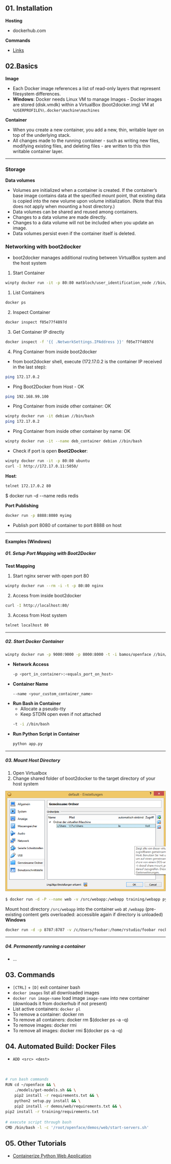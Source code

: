 


## 01. Installation


**Hosting**
- dockerhub.com

**Commands**
- [Links](https://docs.docker.com/engine/reference/commandline/)


## 02.Basics

**Image**
- Each Docker image references a list of read-only layers that represent filesystem differences.
- **Windows**: Docker needs Linux VM to manage Images - Docker images are stored (disk.vmdk) within a VirtualBox (boot2docker.img) VM at `%USERPROFILE%\.docker\machine\machines`


**Container**
- When you create a new container, you add a new, thin, writable layer on top of the underlying stack.
- All changes made to the running container - such as writing new files, modifying existing files, and deleting files - are written to this thin writable container layer. 

-----------

### Storage

**Data volumes**
- Volumes are initialized when a container is created. If the container’s base image contains data at the specified mount point, that existing data is copied into the new volume upon volume initialization. (Note that this does not apply when mounting a host directory.)
- Data volumes can be shared and reused among containers.
- Changes to a data volume are made directly.
- Changes to a data volume will not be included when you update an image.
- Data volumes persist even if the container itself is deleted.



### Networking with boot2docker
- boot2docker manages additional routing between VirtualBox system and the host system

1. Start Container
```bash
winpty docker run -it -p 80:80 matbloch/user_identification_node //bin/bash
```
1. List Containers
```bash
docker ps
```
2. Inspect Container
```bash
docker inspect f05e77f4897d
```

3. Get Container IP directly
```bash
docker inspect -f '{{ .NetworkSettings.IPAddress }}' f05e77f4897d
```
4. Ping Container from inside boot2docker
- from boot2docker shell, execute (172.17.0.2 is the container IP received in the last step):
```bash
ping 172.17.0.2
```


- Ping Boot2Docker from Host - OK
```bash
ping 192.168.99.100
```

- Ping Container from inside other container: OK
```bash
winpty docker run -it debian //bin/bash
ping 172.17.0.2
```
- Ping Container from inside other container by name: OK
```bash
winpty docker run -it --name deb_container debian //bin/bash
```

- Check if port is open
**Boot2Docker**:
```bash
winpty docker run -it -p 80:80 ubuntu
curl -I http://172.17.0.11:5050/
```
**Host**:
```bash
telnet 172.17.0.2 80
```


$ docker run -d --name redis redis



**Port Publishing**

```bash
docker run -p 8888:8080 myimg
```
- Publish port 8080 of container to port 8888 on host

-------------

#### Examples (Windows)

##### 01. Setup Port Mapping with Boot2Docker


**Test Mapping**
1. Start nginx server with open port 80
```bash
winpty docker run --rm -i -t -p 80:80 nginx
```
2. Access from inside boot2docker
```bash
curl -I http://localhost:80/
```
3. Access from Host system
```bash
telnet localhost 80
```

----------

##### 02. Start Docker Container

```bash
winpty docker run -p 9000:9000 -p 8000:8000 -t -i bamos/openface //bin/bash
```
- **Network Access**
    ```bash
    -p <port_in_container>:<equals_port_on_host>
    ```
- **Container Name**
    ```bash
    --name <your_custom_container_name>
    ```
- **Run Bash in Container**
	- Allocate a pseudo-tty
	- Keep STDIN open even if not attached
    ```bash
    -t -i //bin/bash
    ```
- **Run Python Script in Container**
    ```bash
    python app.py
    ```

----------

##### 03. Mount Host Directory

1. Open Virtualbox
2. Change shared folder of boot2docker to the target directory of your host system

![VM Settings](img/vm_settings_1.png)

```bash
$ docker run -d -P --name web -v /src/webapp:/webapp training/webapp python app.py
```

Mount host directory `/src/webapp` into the container `web` at `/webapp` (pre-existing content gets overloaded: accessible again if directory is unloaded)
**Windows**
```bash
docker run -d -p 8787:8787 -v /c/Users/foobar:/home/rstudio/foobar rocker/rstudio
```

----------


##### 04. Permanently running a container
- ...

## 03. Commands

- `[CTRL]` + `[D]` exit container bash
- `docker images` list all downloaded images
- `docker run image-name` load image `image-name` into new container (downloads it from dockerhub if not present)
- List active containers: `docker pl`
- To remove a container: docker rm <Container ID>
- To remove all containers: docker rm $(docker ps -a -q)
- To remove images: docker rmi <Container ID>
- To remove all images: docker rmi $(docker ps -a -q)


## 04. Automated Build: Docker Files


- `ADD <src> <dest>`

```bash


# run bash commands
RUN cd ~/openface && \
    ./models/get-models.sh && \
    pip2 install -r requirements.txt && \
    python2 setup.py install && \
    pip2 install -r demos/web/requirements.txt && \
pip2 install -r training/requirements.txt

# execute script through bash
CMD /bin/bash -l -c '/root/openface/demos/web/start-servers.sh'
```



## 05. Other Tutorials

- [Containerize Python Web Application](https://www.digitalocean.com/community/tutorials/docker-explained-how-to-containerize-python-web-applications)
